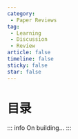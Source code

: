 ```yaml
---
category:
 - Paper Reviews
tag:
 - Learning
 - Discussion
 - Review
article: false
timeline: false
sticky: false
star: false
---
```


# 目录

::: info On building...
:::
